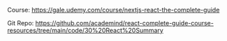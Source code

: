 Course: https://gale.udemy.com/course/nextjs-react-the-complete-guide

Git Repo: https://github.com/academind/react-complete-guide-course-resources/tree/main/code/30%20React%20Summary

